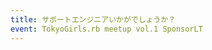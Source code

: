 ```yaml
---
title: サポートエンジニアいかがでしょうか？
event: TokyoGirls.rb meetup vol.1 SponsorLT
---
```


<object data="/pdfs/tokyogirls-190304015109.pdf" width="100%" height="600px" type=''/>